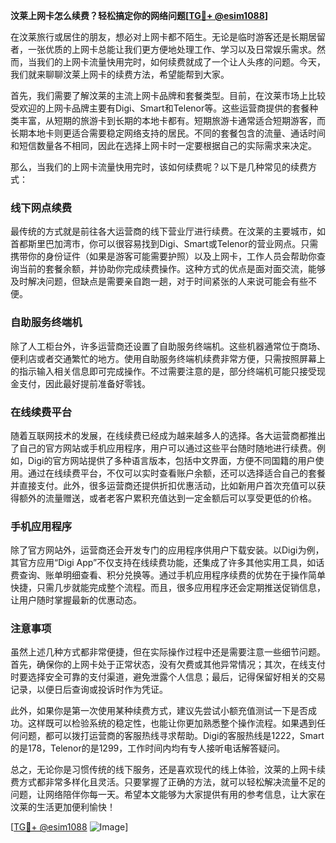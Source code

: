 **汶莱上网卡怎么续费？轻松搞定你的网络问题[[TG💪+ @esim1088](https://t.me/s/esim1088)]**

在汶莱旅行或居住的朋友，想必对上网卡都不陌生。无论是临时游客还是长期居留者，一张优质的上网卡总能让我们更方便地处理工作、学习以及日常娱乐需求。然而，当我们的上网卡流量快用完时，如何续费就成了一个让人头疼的问题。今天，我们就来聊聊汶莱上网卡的续费方法，希望能帮到大家。

首先，我们需要了解汶莱的主流上网卡品牌和套餐类型。目前，在汶莱市场上比较受欢迎的上网卡品牌主要有Digi、Smart和Telenor等。这些运营商提供的套餐种类丰富，从短期的旅游卡到长期的本地卡都有。短期旅游卡通常适合短期游客，而长期本地卡则更适合需要稳定网络支持的居民。不同的套餐包含的流量、通话时间和短信数量各不相同，因此在选择上网卡时一定要根据自己的实际需求来决定。

那么，当我们的上网卡流量快用完时，该如何续费呢？以下是几种常见的续费方式：

### 线下网点续费

最传统的方式就是前往各大运营商的线下营业厅进行续费。在汶莱的主要城市，如首都斯里巴加湾市，你可以很容易找到Digi、Smart或Telenor的营业网点。只需携带你的身份证件（如果是游客可能需要护照）以及上网卡，工作人员会帮助你查询当前的套餐余额，并协助你完成续费操作。这种方式的优点是面对面交流，能够及时解决问题，但缺点是需要亲自跑一趟，对于时间紧张的人来说可能会有些不便。

### 自助服务终端机

除了人工柜台外，许多运营商还设置了自助服务终端机。这些机器通常位于商场、便利店或者交通繁忙的地方。使用自助服务终端机续费非常方便，只需按照屏幕上的指示输入相关信息即可完成操作。不过需要注意的是，部分终端机可能只接受现金支付，因此最好提前准备好零钱。

### 在线续费平台

随着互联网技术的发展，在线续费已经成为越来越多人的选择。各大运营商都推出了自己的官方网站或手机应用程序，用户可以通过这些平台随时随地进行续费。例如，Digi的官方网站提供了多种语言版本，包括中文界面，方便不同国籍的用户使用。通过在线续费平台，不仅可以实时查看账户余额，还可以选择适合自己的套餐并直接支付。此外，很多运营商还提供折扣优惠活动，比如新用户首次充值可以获得额外的流量赠送，或者老客户累积充值达到一定金额后可以享受更低的价格。

### 手机应用程序

除了官方网站外，运营商还会开发专门的应用程序供用户下载安装。以Digi为例，其官方应用“Digi App”不仅支持在线续费功能，还集成了许多其他实用工具，如话费查询、账单明细查看、积分兑换等。通过手机应用程序续费的优势在于操作简单快捷，只需几步就能完成整个流程。而且，很多应用程序还会定期推送促销信息，让用户随时掌握最新的优惠动态。

### 注意事项

虽然上述几种方式都非常便捷，但在实际操作过程中还是需要注意一些细节问题。首先，确保你的上网卡处于正常状态，没有欠费或其他异常情况；其次，在线支付时要选择安全可靠的支付渠道，避免泄露个人信息；最后，记得保留好相关的交易记录，以便日后查询或投诉时作为凭证。

此外，如果你是第一次使用某种续费方式，建议先尝试小额充值测试一下是否成功。这样既可以检验系统的稳定性，也能让你更加熟悉整个操作流程。如果遇到任何问题，都可以拨打运营商的客服热线寻求帮助。Digi的客服热线是1222，Smart的是178，Telenor的是1299，工作时间内均有专人接听电话解答疑问。

总之，无论你是习惯传统的线下服务，还是喜欢现代的线上体验，汶莱的上网卡续费方式都非常多样化且灵活。只要掌握了正确的方法，就可以轻松解决流量不足的问题，让网络陪伴你每一天。希望本文能够为大家提供有用的参考信息，让大家在汶莱的生活更加便利愉快！

[[TG💪+ @esim1088](https://t.me/s/esim1088) ![Image](https://i.postimg.cc/4NQfJmqS/Snipaste-2025-05-13-00-14-12.png)]